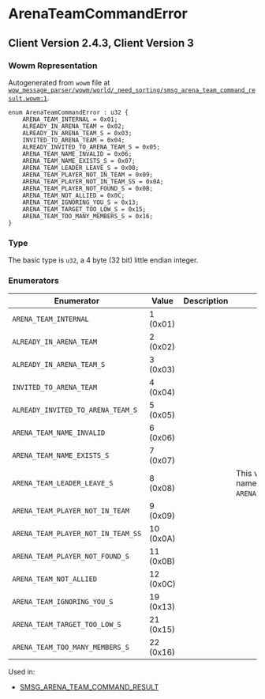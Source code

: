 # ArenaTeamCommandError

## Client Version 2.4.3, Client Version 3

### Wowm Representation

Autogenerated from `wowm` file at [`wow_message_parser/wowm/world/_need_sorting/smsg_arena_team_command_result.wowm:1`](https://github.com/gtker/wow_messages/tree/main/wow_message_parser/wowm/world/_need_sorting/smsg_arena_team_command_result.wowm#L1).

```rust,ignore
enum ArenaTeamCommandError : u32 {
    ARENA_TEAM_INTERNAL = 0x01;
    ALREADY_IN_ARENA_TEAM = 0x02;
    ALREADY_IN_ARENA_TEAM_S = 0x03;
    INVITED_TO_ARENA_TEAM = 0x04;
    ALREADY_INVITED_TO_ARENA_TEAM_S = 0x05;
    ARENA_TEAM_NAME_INVALID = 0x06;
    ARENA_TEAM_NAME_EXISTS_S = 0x07;
    ARENA_TEAM_LEADER_LEAVE_S = 0x08;
    ARENA_TEAM_PLAYER_NOT_IN_TEAM = 0x09;
    ARENA_TEAM_PLAYER_NOT_IN_TEAM_SS = 0x0A;
    ARENA_TEAM_PLAYER_NOT_FOUND_S = 0x0B;
    ARENA_TEAM_NOT_ALLIED = 0x0C;
    ARENA_TEAM_IGNORING_YOU_S = 0x13;
    ARENA_TEAM_TARGET_TOO_LOW_S = 0x15;
    ARENA_TEAM_TOO_MANY_MEMBERS_S = 0x16;
}
```
### Type
The basic type is `u32`, a 4 byte (32 bit) little endian integer.
### Enumerators
| Enumerator | Value  | Description | Comment |
| --------- | -------- | ----------- | ------- |
| `ARENA_TEAM_INTERNAL` | 1 (0x01) |  |  |
| `ALREADY_IN_ARENA_TEAM` | 2 (0x02) |  |  |
| `ALREADY_IN_ARENA_TEAM_S` | 3 (0x03) |  |  |
| `INVITED_TO_ARENA_TEAM` | 4 (0x04) |  |  |
| `ALREADY_INVITED_TO_ARENA_TEAM_S` | 5 (0x05) |  |  |
| `ARENA_TEAM_NAME_INVALID` | 6 (0x06) |  |  |
| `ARENA_TEAM_NAME_EXISTS_S` | 7 (0x07) |  |  |
| `ARENA_TEAM_LEADER_LEAVE_S` | 8 (0x08) |  | This value also has the name `ARENA_TEAM_PERMISSIONS`. |
| `ARENA_TEAM_PLAYER_NOT_IN_TEAM` | 9 (0x09) |  |  |
| `ARENA_TEAM_PLAYER_NOT_IN_TEAM_SS` | 10 (0x0A) |  |  |
| `ARENA_TEAM_PLAYER_NOT_FOUND_S` | 11 (0x0B) |  |  |
| `ARENA_TEAM_NOT_ALLIED` | 12 (0x0C) |  |  |
| `ARENA_TEAM_IGNORING_YOU_S` | 19 (0x13) |  |  |
| `ARENA_TEAM_TARGET_TOO_LOW_S` | 21 (0x15) |  |  |
| `ARENA_TEAM_TOO_MANY_MEMBERS_S` | 22 (0x16) |  |  |

Used in:
* [SMSG_ARENA_TEAM_COMMAND_RESULT](smsg_arena_team_command_result.md)

